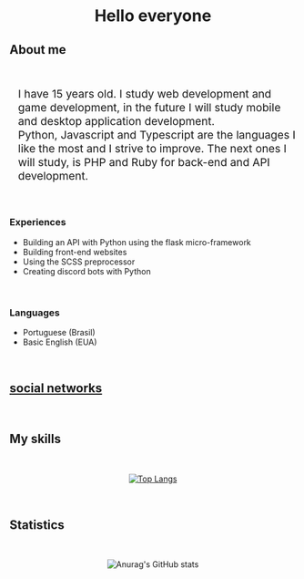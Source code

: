 <h1 align="center" style="font-weight: bold;">Hello everyone</h1>

<h2 style="font-weight: bold;">About me</h2>
<br/>

<p style="margin-left: 15px; font-size: 1.2rem;">
I have 15 years old. I study web development and game development, in the future I will study mobile and desktop application development. <br/>
Python, Javascript and Typescript are the languages I like the most and I strive to improve. The next ones I will study, is PHP and Ruby for back-end and API development.
</p>
<br/>

<h3 style="font-weight: bold;">Experiences</h3>

- Building an API with Python using the flask micro-framework <br/>
- Building front-end websites <br/>
- Using the SCSS preprocessor <br/>
- Creating discord bots with Python 
<br/>

### Languages

- Portuguese (Brasil) <br/>
- Basic English (EUA) <br/>
<br/>

<h2 style="font-weight: bold;">
<a href="https://linktr.ee/soulfox" target="_blank">social networks</a>
</h2> <br/>

<h2 style="font-weight: bold;">My skills</h2> <br/>

<div align="center">
  
[![Top Langs](https://github-readme-stats.vercel.app/api/top-langs/?username=mr-soulfox&langs_count=8)](https://github.com/mr-soulfox/github-readme-stats)

</div>
<br/>

<h2 style="font-weight: bold;">Statistics</h2> 
<br/>
<div align="center">

![Anurag's GitHub stats](https://github-readme-stats.vercel.app/api?username=mr-soulfox&show_icons=true&theme=radical)

</div>

<!-- is a ✨ _special_ ✨ repository because its `README.md` (this file) appears on your GitHub profile.

Here are some ideas to get you started:

- 🔭 I’m currently working on ...
- 🌱 I’m currently learning ...
- 👯 I’m looking to collaborate on ...
- 🤔 I’m looking for help with ...
- 💬 Ask me about ...
- 📫 How to reach me: ...
- 😄 Pronouns: ...
- ⚡ Fun fact: ...
-->
